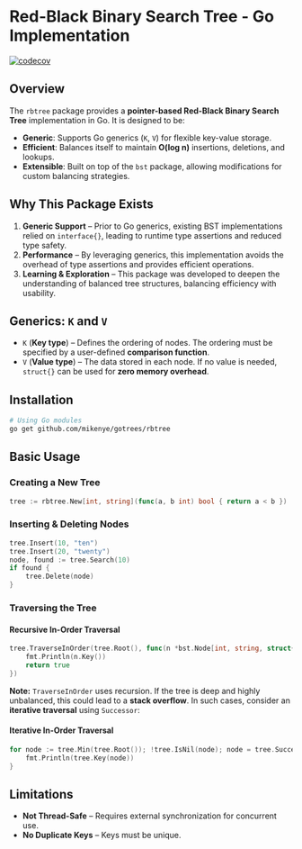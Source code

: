 # Red-Black Binary Search Tree - Go Implementation

[![codecov](https://codecov.io/gh/mikenye/gotrees/graph/badge.svg?token=SXQZZUMRAX)](https://codecov.io/gh/mikenye/gotrees)

## Overview

The `rbtree` package provides a **pointer-based Red-Black Binary Search Tree** implementation in Go. It is designed to be:

- **Generic**: Supports Go generics (`K`, `V`) for flexible key-value storage.
- **Efficient**: Balances itself to maintain **O(log n)** insertions, deletions, and lookups.
- **Extensible**: Built on top of the `bst` package, allowing modifications for custom balancing strategies.

## Why This Package Exists

1. **Generic Support** – Prior to Go generics, existing BST implementations relied on `interface{}`, leading to runtime type assertions and reduced type safety.
2. **Performance** – By leveraging generics, this implementation avoids the overhead of type assertions and provides efficient operations.
3. **Learning & Exploration** – This package was developed to deepen the understanding of balanced tree structures, balancing efficiency with usability.

## Generics: `K` and `V`

- `K` (**Key type**) – Defines the ordering of nodes. The ordering must be specified by a user-defined **comparison function**.
- `V` (**Value type**) – The data stored in each node. If no value is needed, `struct{}` can be used for **zero memory overhead**.

## Installation

```sh
# Using Go modules
go get github.com/mikenye/gotrees/rbtree
```
## Basic Usage

### Creating a New Tree

```go
tree := rbtree.New[int, string](func(a, b int) bool { return a < b })
```

### Inserting & Deleting Nodes

```go
tree.Insert(10, "ten")
tree.Insert(20, "twenty")
node, found := tree.Search(10)
if found {
    tree.Delete(node)
}
```

### Traversing the Tree

#### Recursive In-Order Traversal

```go
tree.TraverseInOrder(tree.Root(), func(n *bst.Node[int, string, struct{}]) bool {
    fmt.Println(n.Key())
    return true
})
```

**Note:** `TraverseInOrder` uses recursion. If the tree is deep and highly unbalanced, this could lead to a **stack overflow**. In such cases, consider an **iterative traversal** using `Successor`:

#### Iterative In-Order Traversal
```go
for node := tree.Min(tree.Root()); !tree.IsNil(node); node = tree.Successor(node) {
    fmt.Println(tree.Key(node))
}
```

## Limitations
- **Not Thread-Safe** – Requires external synchronization for concurrent use.
- **No Duplicate Keys** – Keys must be unique.
